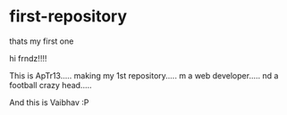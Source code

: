 # first-repository
thats my first one

hi frndz!!!!

This is ApTr13.....
making my 1st repository.....
m a web developer.....
nd a football crazy head.....


And this is Vaibhav :P
